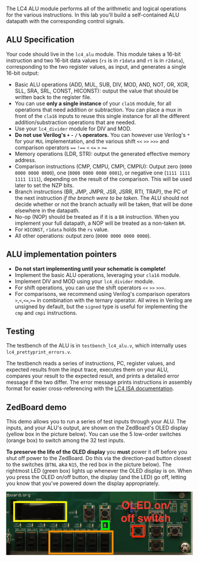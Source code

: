 The LC4 ALU module performs all of the arithmetic and logical
operations for the various instructions. In this lab you'll build a
self-contained ALU datapath with the corresponding control signals.

## ALU Specification

Your code should live in the `lc4_alu` module. This module takes a
16-bit instruction and two 16-bit data values (`rs` is in `r1data` and `rt` is in `r2data`), corresponding to the
two register values, as input, and generates a single 16-bit output:

+ Basic ALU operations (ADD, MUL, SUB, DIV, MOD, AND, NOT, OR, XOR,
SLL, SRA, SRL, CONST, HICONST): output the value that should be
written back to the register file. 
+ You can use **only a single instance** of your `cla16` module, for all operations that need addition or subtraction. You can place a mux in front of the `cla16` inputs to reuse this single instance for all the different addition/substraction operations that are needed. 
+ Use your `lc4_divider` module for DIV and MOD. 
+ **Do not use Verilog's `+` `-` `/` `%` operators.** You can however use Verilog's `*` for your `MUL` implementation, and the various shift `<<` `>>` `>>>` and comparison operators `==` `!==` `<` `<=` `>` `>=`
+ Memory operations (LDR, STR): output the generated effective memory address.
+ Comparison instructions (CMP, CMPU, CMPI, CMPIU): Output zero (`0000 0000 0000 0000`), one (`0000 0000 0000 0001`), or negative one (`1111 1111 1111 1111`), depending on the result of the comparison. This will be used later to set the NZP bits.
+ Branch instructions (BR, JMP, JMPR, JSR, JSRR, RTI, TRAP), the PC of the next instruction *if the branch were to be taken*. The ALU should not decide whether or not the branch actually will be taken, that will be done elsewhere in the datapath.
+ No-op (NOP) should be treated as if it is a `BR` instruction. When you implement your full datapath, a NOP will be treated as a non-taken `BR`.
+ For `HICONST`, `r1data` holds the `rs` value.
+ All other operations: output zero (`0000 0000 0000 0000`).

## ALU implementation pointers

+ **Do not start implementing until your schematic is complete!**
+ Implement the basic ALU operations, leveraging your `cla16` module.
+ Implement DIV and MOD using your `lc4_divider` module.
+ For shift operations, you can use the shift operators `<<` `>>` `>>>`.
+ For comparisons, we recommend using Verilog's comparison operators `>`,`<`,`<=`,`>=` in combination 
  with the ternary operator. All wires in Verilog are unsigned by default, but the `signed` type is 
  useful for implementing the `cmp` and `cmpi` instructions.


## Testing

The testbench of the ALU is in `testbench_lc4_alu.v`, which internally
uses `lc4_prettyprint_errors.v`.

The testbench reads a series of instructions, PC, register values, and
expected results from the input trace, executes them on your ALU,
compares your result to the expected result, and prints a detailed
error message if the two differ. The error message prints instructions
in assembly format for easier cross-referencing with the [LC4 ISA documentation](http://cis.upenn.edu/~cis371/current/lc4.html).

## ZedBoard demo

This demo allows you to run a series of test inputs through your
ALU. The inputs, and your ALU's output, are shown on the ZedBoard's
OLED display (yellow box in the picture below). You can use the 5
low-order switches (orange box) to switch among the 32 test
inputs.

**To preserve the life of the OLED display** you **must** power it off
  before you shut off power to the ZedBoard. Do this via the
  direction-pad button closest to the switches (`BTNL` aka `N15`, the
  red box in the picture below). The rightmost LED (green box) lights
  up whenever the OLED display is on. When you press the OLED on/off
  button, the display (and the LED) go off, letting you know that
  you've powered down the display appropriately.

![](zedboard-lab2.jpeg)
